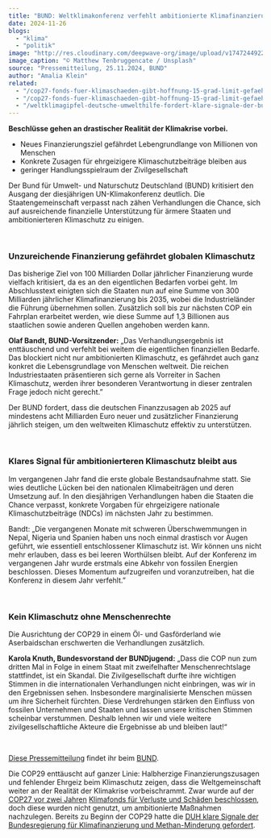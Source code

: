```yaml
---
title: "BUND: Weltklimakonferenz verfehlt ambitionierte Klimafinanzierung"
date: 2024-11-26
blogs: 
  - "klima"
  - "politik"
image: "http://res.cloudinary.com/deepwave-org/image/upload/v1747244922/deepwave.org/matthew-tenbruggencate-unsplash_COP_COP29_UN_Klimakonferenz-scaled.jpg"
image_caption: "© Matthew Tenbruggencate / Unsplash"
source: "Pressemitteilung, 25.11.2024, BUND"
author: "Amalia Klein"
related: 
  - "/cop27-fonds-fuer-klimaschaeden-gibt-hoffnung-15-grad-limit-gefaehrdet/"
  - "/cop27-fonds-fuer-klimaschaeden-gibt-hoffnung-15-grad-limit-gefaehrdet/"
  - "/weltklimagipfel-deutsche-umwelthilfe-fordert-klare-signale-der-bundesregierung-fuer-klimafinanzierung-und-methan-minderung/"
---
```


**Beschlüsse gehen an drastischer Realität der Klimakrise vorbei.**

- Neues Finanzierungsziel gefährdet Lebengrundlange von Millionen von Menschen
- Konkrete Zusagen für ehrgeizigere Klimaschutzbeiträge bleiben aus
- geringer Handlungsspielraum der Zivilgesellschaft

Der Bund für Umwelt- und Naturschutz Deutschland (BUND) kritisiert den Ausgang der diesjährigen UN-Klimakonferenz deutlich. Die Staatengemeinschaft verpasst nach zähen Verhandlungen die Chance, sich auf ausreichende finanzielle Unterstützung für ärmere Staaten und ambitionierteren Klimaschutz zu einigen.

 

### Unzureichende Finanzierung gefährdet globalen Klimaschutz

Das bisherige Ziel von 100 Milliarden Dollar jährlicher Finanzierung wurde vielfach kritisiert, da es an den eigentlichen Bedarfen vorbei geht. Im Abschlusstext einigten sich die Staaten nun auf eine Summe von 300 Milliarden jährlicher Klimafinanzierung bis 2035, wobei die Industrieländer die Führung übernehmen sollen. Zusätzlich soll bis zur nächsten COP ein Fahrplan erarbeitet werden, wie diese Summe auf 1,3 Billionen aus staatlichen sowie anderen Quellen angehoben werden kann.

**Olaf Bandt, BUND-Vorsitzender:** „Das Verhandlungsergebnis ist enttäuschend und verfehlt bei weitem die eigentlichen finanziellen Bedarfe. Das blockiert nicht nur ambitionierten Klimaschutz, es gefährdet auch ganz konkret die Lebensgrundlage von Menschen weltweit. Die reichen Industriestaaten präsentieren sich gerne als Vorreiter in Sachen Klimaschutz, werden ihrer besonderen Verantwortung in dieser zentralen Frage jedoch nicht gerecht.”

Der BUND fordert, dass die deutschen Finanzzusagen ab 2025 auf mindestens acht Milliarden Euro neuer und zusätzlicher Finanzierung jährlich steigen, um den weltweiten Klimaschutz effektiv zu unterstützen.

 

### Klares Signal für ambitionierteren Klimaschutz bleibt aus

Im vergangenen Jahr fand die erste globale Bestandsaufnahme statt. Sie wies deutliche Lücken bei den nationalen Klimabeiträgen und deren Umsetzung auf. In den diesjährigen Verhandlungen haben die Staaten die Chance verpasst, konkrete Vorgaben für ehrgeizigere nationale Klimaschutzbeiträge (NDCs) im nächsten Jahr zu bestimmen.

Bandt: „Die vergangenen Monate mit schweren Überschwemmungen in Nepal, Nigeria und Spanien haben uns noch einmal drastisch vor Augen geführt, wie essentiell entschlossener Klimaschutz ist. Wir können uns nicht mehr erlauben, dass es bei leeren Worthülsen bleibt. Auf der Konferenz im vergangenen Jahr wurde erstmals eine Abkehr von fossilen Energien beschlossen. Dieses Momentum aufzugreifen und voranzutreiben, hat die Konferenz in diesem Jahr verfehlt.”

 

### Kein Klimaschutz ohne Menschenrechte

Die Ausrichtung der COP29 in einem Öl- und Gasförderland wie Aserbaidschan erschwerten die Verhandlungen zusätzlich.

**Karola Knuth, Bundesvorstand der BUNDjugend:** „Dass die COP nun zum dritten Mal in Folge in einem Staat mit zweifelhafter Menschenrechtslage stattfindet, ist ein Skandal. Die Zivilgesellschaft durfte ihre wichtigen Stimmen in die internationalen Verhandlungen nicht einbringen, was wir in den Ergebnissen sehen. Insbesondere marginalisierte Menschen müssen um ihre Sicherheit fürchten. Diese Verdrehungen stärken den Einfluss von fossilen Unternehmen und Staaten und lassen unsere kritischen Stimmen scheinbar verstummen. Deshalb lehnen wir und viele weitere zivilgesellschaftliche Akteure die Ergebnisse ab und bleiben laut!“

 

[Diese Pressemitteilung](https://www.bund.net/service/presse/pressemitteilungen/detail/news/bund-weltklimakonferenz-verfehlt-ambitionierte-klimafinanzierung/) findet ihr beim [BUND](https://www.bund.net/).

Die COP29 enttäuscht auf ganzer Linie: Halbherzige Finanzierungszusagen und fehlender Ehrgeiz beim Klimaschutz zeigen, dass die Weltgemeinschaft weiter an der Realität der Klimakrise vorbeischrammt. Zwar wurde auf der [COP27 vor zwei Jahren](https://www.deepwave.org/cop27-fonds-fuer-klimaschaeden-gibt-hoffnung-15-grad-limit-gefaehrdet/) [Klimafonds für Verluste und Schäden beschlossen](https://www.deepwave.org/cop27-fonds-fuer-klimaschaeden-gibt-hoffnung-15-grad-limit-gefaehrdet/), doch diese wurden nicht genutzt, um ambitionierte Maßnahmen nachzulegen. Bereits zu Beginn der COP29 hatte die [DUH klare Signale der Bundesregierung für Klimafinanzierung und Methan-Minderung gefordert](https://www.deepwave.org/weltklimagipfel-deutsche-umwelthilfe-fordert-klare-signale-der-bundesregierung-fuer-klimafinanzierung-und-methan-minderung/).

